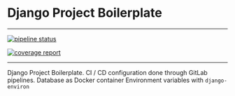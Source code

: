 # Django Project Boilerplate

---

[![pipeline status](https://gitlab.com/cc-wdesign/django-project-boilerplate/badges/master/pipeline.svg)](https://gitlab.com/cc-wdesign/django-project-boilerplate/commits/master)


[![coverage report](https://gitlab.com/cc-wdesign/django-project-boilerplate/badges/master/coverage.svg)](https://gitlab.com/cc-wdesign/django-project-boilerplate/commits/master)

--- 

Django Project Boilerplate.
CI / CD configuration done through GitLab pipelines.
Database as Docker container
Environment variables with `django-environ`
